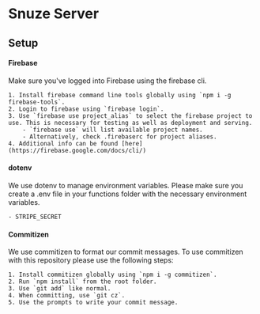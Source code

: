 # Snuze Server
## Setup

#### Firebase
Make sure you've logged into Firebase using the firebase cli.

    1. Install firebase command line tools globally using `npm i -g firebase-tools`.
    2. Login to firebase using `firebase login`.
    3. Use `firebase use project_alias` to select the firebase project to use. This is necessary for testing as well as deployment and serving.
        - `firebase use` will list available project names.
        - Alternatively, check .firebaserc for project aliases.
    4. Additional info can be found [here](https://firebase.google.com/docs/cli/)

#### dotenv
We use dotenv to manage environment variables. Please make sure you create a .env file in your functions folder with the necessary environment variables.

    - STRIPE_SECRET

#### Commitizen
We use commitizen to format our commit messages. To use commitizen with this repository please use the following steps:

    1. Install commitizen globally using `npm i -g commitizen`.
    2. Run `npm install` from the root folder.
    3. Use `git add` like normal.
    4. When committing, use `git cz`.
    5. Use the prompts to write your commit message.